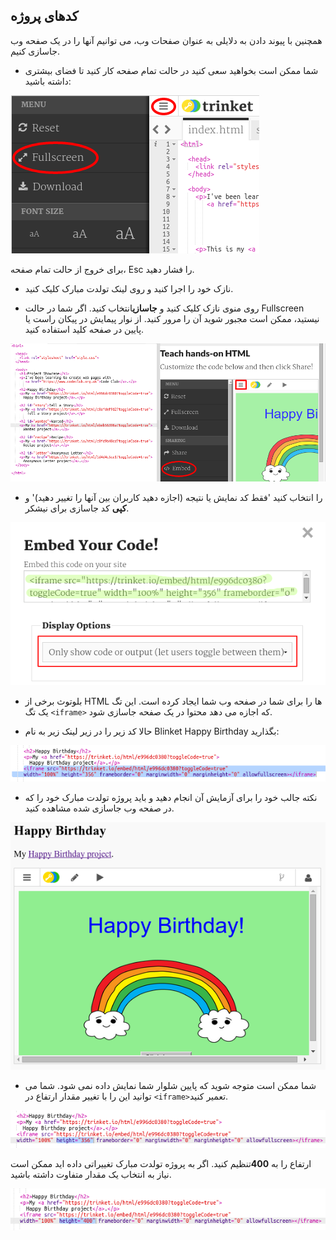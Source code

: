 ## کدهای پروژه

همچنین با پیوند دادن به دلایلی به عنوان صفحات وب، می توانیم آنها را در یک صفحه وب جاسازی کنیم.

+ شما ممکن است بخواهید سعی کنید در حالت تمام صفحه کار کنید تا فضای بیشتری داشته باشید:

![تصویری](images/showcase-fullscreen.png)

برای خروج از حالت تمام صفحه، Esc را فشار دهید.

+ نازک خود را اجرا کنید و روی لینک تولدت مبارک کلیک کنید.

+ روی منوی نازک کلیک کنید و **جاسازی**انتخاب کنید. اگر شما در حالت Fullscreen نیستید، ممکن است مجبور شوید آن را مرور کنید. از نوار پیمایش در پیکان راست یا پایین در صفحه کلید استفاده کنید.

![تصویری](images/showcase-embed-code.png)

+ را انتخاب کنید 'فقط کد نمایش یا نتیجه (اجازه دهید کاربران بین آنها را تغییر دهید)' و **کپی** کد جاسازی برای نیشکر. 

![تصویری](images/showcase-embed.png)

+ بلوتوث برخی از HTML ها را برای شما در صفحه وب شما ایجاد کرده است. این تگ یک تگ `<iframe>` که اجازه می دهد محتوا در یک صفحه جاسازی شود.

+ حالا کد زیر را در زیر لینک زیر به نام Blinket Happy Birthday بگذارید:

![تصویری](images/showcase-paste-embed.png)

+ نکته جالب خود را برای آزمایش آن انجام دهید و باید پروژه تولدت مبارک خود را که در صفحه وب جاسازی شده مشاهده کنید. 

![تصویری](images/showcase-embed-output.png)

+ شما ممکن است متوجه شوید که پایین شلوار شما نمایش داده نمی شود. شما می توانید این را با تغییر مقدار ارتفاع در `<iframe>`تعمیر کنید. 

![تصویری](images/showcase-embed-height.png)

ارتفاع را به **400**تنظیم کنید. اگر به پروژه تولدت مبارک تغییراتی داده اید ممکن است نیاز به انتخاب یک مقدار متفاوت داشته باشید.

![تصویری](images/showcase-embed-fixed.png)
